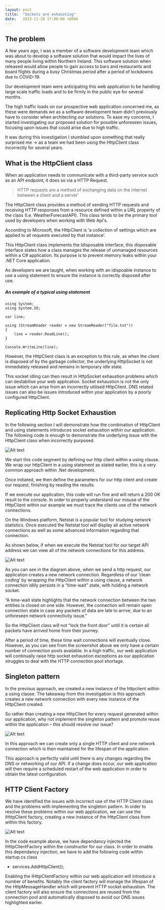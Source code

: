 ```yaml
---
layout: post
title:  "Sockets are exhausting"
date:   2023-11-28 17:00:00 +0000
---
```


## The problem 
A few years ago, I was a member of a software development team which was about to develop a software solution that would impact the lives of many people living within Northern Ireland. This software solution when released would allow people to gain access to bars and restaurants and board flights during a busy Christmas period after a period of lockdowns due to COVID-19. 

Our development team were anticipating this web application to be handling large scale traffic loads and to be firmly in the public eye for several months.  

The high traffic loads on our prospective web application concerned me, as these were demands we as a software development team didn’t previously have to consider when architecting our solutions. To ease my concerns, I started investigating our proposed solution for possible unforeseen issues, focusing upon issues that could arise due to high traffic.  

It was during this investigation I stumbled upon something that really surprised me -> as a team we had been using the HttpClient class incorrectly for several years.

## What is the HttpClient class 

When an application needs to communicate with a third-party service such as an API endpoint, it does so via a HTTP Request. 

>HTTP requests are a method of exchanging data on the internet between a client and a server’ 

The HttpClient class provides a method of sending HTTP requests and receiving HTTP responses from a resource defined within a URL property of the class (I.e. WeatherForecastAPI). This class tends to be the primary tool used by developers when working with Web Api's. 

According to Microsoft, the HttpClient is ‘a collection of settings which are applied to all requests executed by that instance’. 

This HttpClient class implements the Idisposable interface, this disposable interface states how a class manages the release of unmanaged resources within a C# application. Its purpose is to prevent memory leaks within your .NET Core application. 

As developers we are taught, when working with an idispoable instance to use a using statement to ensure the instance is correctly disposed after use. 

##### An example of a typical using statement

    using System;
    using System.IO;

    var line;

    using (StreamReader reader = new StreamReader("file.txt"))
    {
        line = reader.ReadLine();
    }

    Console.WriteLine(line);

However, the HttpClient class is an exception to this rule, as when the client is disposed of by the garbage collector, the underlying HttpSocket is not immediately released and remains in temporary idle state.

This socket idling can then result in HttpSocket exhaustion problems which can destabilise your web application. Socket exhaustion is not the only issue which can arise from an incorrectly utilised HttpClient. DNS related issues can also be issues introduced within your application by a poorly configured HttpClient. 

## Replicating Http Socket Exhaustion
In the following section I will demonstrate how the combination of HttpClient and using statements introduces socket exhaustion within our application. The following code is enough to demonstrate the underlying issue with the HttpClient class when incorrectly purposed. 

![Alt text](/docs/assets/httpclient.png)

We start this code segment by defining our http client within a using clause. We wrap our httpClient in a using statement as stated earlier, this is a very common approach within .Net development. 

Once initiated, we then define the parameters for our http client and create our request, finishing by reading the results.  
 
If we execute our application, this code will run fine and will return a 200 OK result to the console. In order to properly understand our misuse of the HttpClient within our example we must trace the clients use of the network connections. 

On the Windows platform, Netstat is a popular tool for studying network statistics. Once executed the Netstat tool will display all active network connections as well as some advanced information regarding that connection. 

As shown below, if when we execute the Netstat tool for our target API address we can view all of the network connections for this address. 

![Alt text](/docs/assets/httpclient1.png)

As you can see in the diagram above, when we send a http request, our application creates a new network connection. Regardless of our ‘clean coding’ by wrapping the HttpClient within a using clause, a network connection idlily persists in a “time-wait” state, with holding a network socket. 

“A time-wait state highlights that the network connection between the two entities is closed on one side. However, the connection will remain open connection state in case any packets of data are late to arrive, due to an unforeseen network connectivity issue.” 

So the HttpClient class will not “lock the front door” until it is certain all packets have arrived home from their journey.  

After a period of time, these time wait connections will eventually close. However, as you can see from the screenshot above we only have a certain number of connection pools available. In a high traffic, our web application will continually raise http socket exhaustion exceptions as our application struggles to deal with the HTTP connection pool shortage. 

## Singleton pattern 

In the previous approach, we created a new instance of the httpclient within a using clause. The takeaway from this investigation is this approach creates a new network connection with every new instance of the HttpClient created. 

So rather than creating a new HttpClient for every request generated within our application, why not implement the singleton pattern and promote reuse within the application – this should resolve our issue? 

![Alt text](/docs/assets/httpclient2.png)

In this approach we can create only a single HTTP client and one network connection which is then maintained for the lifespan of the application. 

This approach is perfectly valid until there is any changes regarding the DNS or networking of our API. If a change does occur, our web application will then require a scheduled restart of the web application in order to obtain the latest configuration. 

## HTTP Client Factory 

We have identified the issues with incorrect use of the HTTP Client class and the problems with implementing the singleton pattern. In order to resolve these problems within our web application, we can use the IHttpClient factory, creating a new instance of the HttpClient class from within this factory. 

![Alt text](/docs/assets/httpclient3.png)

In the code example above, we have dependancy injected the IHttpClientFactory within the constructor for our class. In order to enable this dependancy injection, we have to add the following code within startup.cs class 

- services.AddHttpClient();

Enabling the IHttpClientFactory within our web application will introduce a number of benefits. Notably the client factory will manage the lifespan of the HttpMessageHandler which will prevent HTTP socket exhaustion. The client factory will also ensure the connections are reused from the connection pool and automatically disposed to avoid our DNS issues highlighted earlier. 